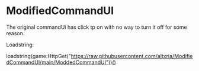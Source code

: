 # ModifiedCommandUI
The original commandUi has click tp on with no way to turn it off for some reason.

Loadstring:

loadstring(game:HttpGet("https://raw.githubusercontent.com/altxria/ModifiedCommandUI/main/ModdedCommandUI"))()
